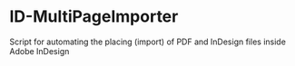 # ID-MultiPageImporter
Script for automating the placing (import) of PDF and InDesign files inside Adobe InDesign
